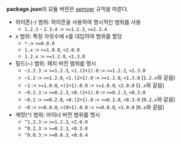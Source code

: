 **package.json**의 모듈 버전은 [semver](https://docs.npmjs.com/cli/v6/using-npm/semver) 규칙을 따른다.

- 하이픈(-) 범위: 하이픈을 사용하여 명시적인 범위를 사용
  - `1.2.3` - `2.3.4` := `>=1.2.3`, `<=2.3.4`
- x 범위: 특정 자릿수에 x를 대입하여 범위를 할당
  - `*` := `>=0.0.0`
  - `1.x` := `>=1.0.0`, `<2.0.0`
  - `1.2.x` := `>=1.2.0`, `<1.3.0`
- 틸드(~) 범위: 패치 버전 범위를 명시
  - `~1.2.3` := `>=1.2.3`, `<1.(2+1).0` := `>=1.2.3`, `<1.3.0`
  - `~1.2` := `>=1.2.0`, `<1.(2+1).0` := `>=1.2.0`, `<1.3.0` (`1.2.x`와 같음)
  - `~1` := `>=1.0.0`, `<(1+1).0.0` := `>=1.0.0`, `<2.0.0` (`1.x`와 같음)
  - `~0.2.3` := `>=0.2.3`, `<0.(2+1).0` := `>=0.2.3`, `<0.3.0`
  - `~0.2` := `>=0.2.0`, `<0.(2+1).0` := `>=0.2.0`, `<0.3.0` (`0.2.x`와 같음)
  - `~0` := `>=0.0.0`, `<(0+1).0.0` := `>=0.0.0`, `<1.0.0` (`0.x`와 같음)
- 캐럿(^) 범위: 마이너 버전 범위를 명시
  - `^1.2.3` := `>=1.2.3`, `<2.0.0`
  - `^0.2.3` := `>=0.2.3`, `<0.3.0`
  - `^0.0.3` := `>=0.0.3`, `<0.0.4`

